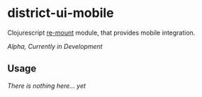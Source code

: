 # district-ui-mobile

Clojurescript
[re-mount](https://github.com/district0x/d0x-INFRA/blob/master/re-mount.md)
module, that provides mobile integration.

*Alpha, Currently in Development*

## Usage

*There is nothing here... yet*
